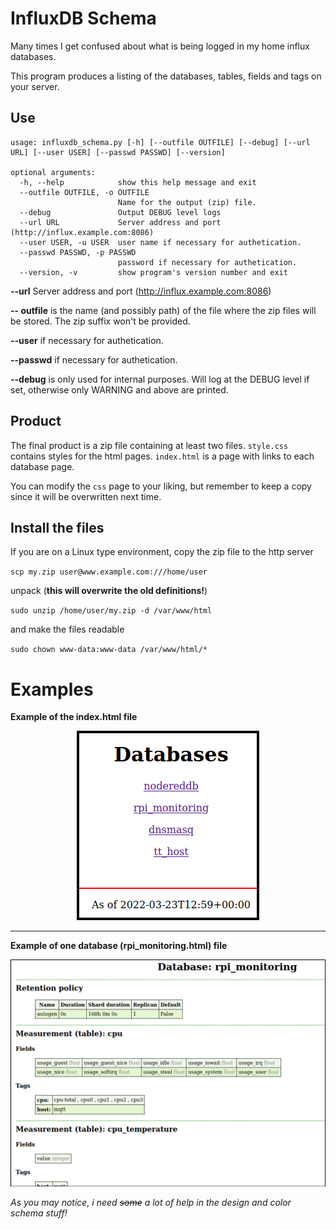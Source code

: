 # InfluxDB Schema


Many times I get confused about what is being logged in my home influx databases.

This program produces a listing of the databases, tables, fields and tags on your server.



## Use

```
usage: influxdb_schema.py [-h] [--outfile OUTFILE] [--debug] [--url URL] [--user USER] [--passwd PASSWD] [--version]

optional arguments:
  -h, --help            show this help message and exit
  --outfile OUTFILE, -o OUTFILE
                        Name for the output (zip) file.
  --debug               Output DEBUG level logs
  --url URL             Server address and port (http://influx.example.com:8086)
  --user USER, -u USER  user name if necessary for authetication.
  --passwd PASSWD, -p PASSWD
                        password if necessary for authetication.
  --version, -v         show program's version number and exit
```

**--url** Server address and port (http://influx.example.com:8086)

**-- outfile** is the name (and possibly path) of the file where the zip files will be stored.  The zip suffix won't be provided.

**--user** if necessary for authetication.

**--passwd** if necessary for authetication.

**--debug** is only used for internal purposes.  Will log at the DEBUG level if set, otherwise only WARNING and above are printed.

## Product

The final product is a zip file containing at least two files. 
`style.css` contains styles for the html pages. `index.html` is a page with links to each database page.

You can modify the `css` page to your liking, but remember to keep a copy since it will be overwritten next time.

## Install the files
If you are on a Linux type environment, copy the zip file to the http server

`scp my.zip user@www.example.com:///home/user`

unpack (**this will overwrite the old definitions!**)

`sudo unzip /home/user/my.zip -d /var/www/html`

and make the files readable

`sudo chown www-data:www-data /var/www/html/*`

# Examples
**Example of the index.html file**
<p align="center">
<img src="https://github.com/diazleonardo/influxdb_schema/blob/master/src/res/databases.png" style="border: 3px black solid;" />
</p>

-------

**Example of one database (rpi_monitoring.html) file**

![rpi](/src/res/rpi.png)

*As you may notice, i need ~~some~~ a lot of help in the design and color schema stuff!*
